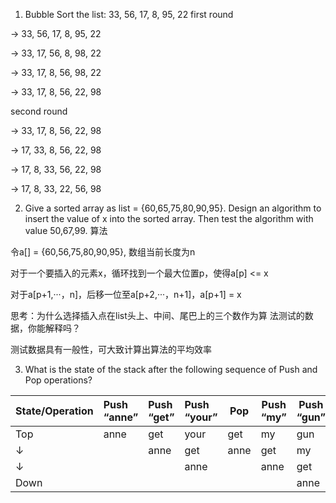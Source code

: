 1. Bubble Sort the list: 33, 56, 17, 8, 95, 22
first round

-> 33, 56, 17, 8, 95, 22

-> 33, 17, 56, 8, 98, 22

-> 33, 17, 8, 56, 98, 22

-> 33, 17, 8, 56, 22, 98

second round

-> 33, 17, 8, 56, 22, 98

-> 17, 33, 8, 56, 22, 98

-> 17, 8, 33, 56, 22, 98

-> 17, 8, 33, 22, 56, 98

2. Give a sorted array as list = {60,65,75,80,90,95}. Design an algorithm to insert the value of x into the sorted array. Then test the algorithm with value 50,67,99.
算法

令a[] = {60,56,75,80,90,95}, 数组当前长度为n

对于一个要插入的元素x，循环找到一个最大位置p，使得a[p] <= x

对于a[p+1,···，n]，后移一位至a[p+2,···，n+1]，a[p+1] = x

思考：为什么选择插入点在list头上、中间、尾巴上的三个数作为算 法测试的数据，你能解释吗？

测试数据具有一般性，可大致计算出算法的平均效率

3. What is the state of the stack after the following sequence of Push and Pop operations?  

|State/Operation|Push “anne”|Push “get”|Push “your”|Pop|Push “my”|Push “gun”
--|:--|:--|:--|--|--|--
Top|anne|get|your|get|my|gun
↓| 	|anne|get|anne|get|my
↓|	| |anne| |anne|get
Down|	| |	| |	|anne